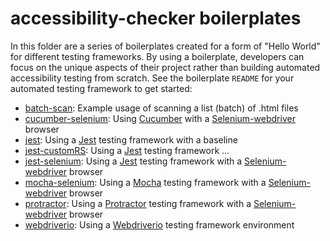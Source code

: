 # accessibility-checker boilerplates

In this folder are a series of boilerplates created for a form
of "Hello World" for different testing frameworks.
By using a boilerplate, developers can focus on the unique aspects of their project rather than building automated accessibility testing from scratch.
See the boilerplate `README` for your automated testing framework to get started:

* [batch-scan](batch-scan): Example usage of scanning a list (batch) of .html files
* [cucumber-selenium](cucumber-selenium): Using [Cucumber](https://www.npmjs.com/package/cucumber) with a [Selenium-webdriver](https://www.npmjs.com/package/selenium-webdriver) browser
* [jest](jest): Using a [Jest](https://www.npmjs.com/package/jest) testing framework with a baseline
* [jest-customRS](jest-customRS): Using a [Jest](https://www.npmjs.com/package/jest) testing framework ... 
* [jest-selenium](jest-selenium): Using a [Jest](https://www.npmjs.com/package/jest) testing framework with a [Selenium-webdriver](https://www.npmjs.com/package/selenium-webdriver) browser
* [mocha-selenium](mocha-selenium): Using a [Mocha](https://www.npmjs.com/package/mocha) testing framework with a [Selenium-webdriver](https://www.npmjs.com/package/selenium-webdriver) browser
* [protractor](protractor): Using a [Protractor](https://www.npmjs.com/package/protractor) testing framework with a [Selenium-webdriver](https://www.npmjs.com/package/selenium-webdriver) browser
* [webdriverio](webdriverio): Using a [Webdriverio](https://www.npmjs.com/package/webdriverio) testing framework  environment
